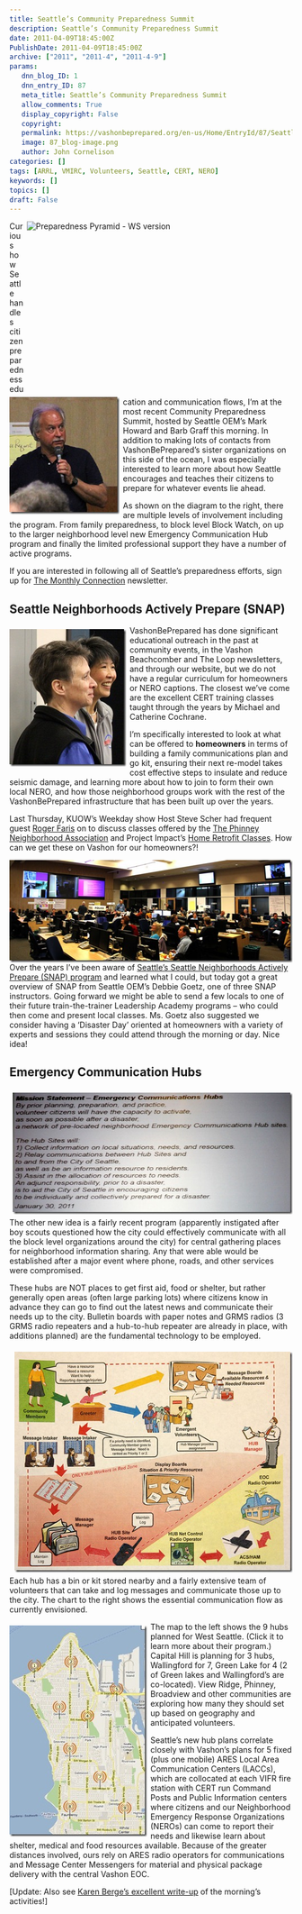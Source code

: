 ```yaml
---
title: Seattle’s Community Preparedness Summit
description: Seattle’s Community Preparedness Summit
date: 2011-04-09T18:45:00Z
PublishDate: 2011-04-09T18:45:00Z
archive: ["2011", "2011-4", "2011-4-9"]
params:
   dnn_blog_ID: 1
   dnn_entry_ID: 87
   meta_title: Seattle’s Community Preparedness Summit
   allow_comments: True
   display_copyright: False
   copyright: 
   permalink: https://vashonbeprepared.org/en-us/Home/EntryId/87/Seattle-rsquo-s-Community-Preparedness-Summit
   image: 87_blog-image.png
   author: John Cornelison
categories: []
tags: [ARRL, VMIRC, Volunteers, Seattle, CERT, NERO]
keywords: []
topics: []
draft: False
---
```


<p><a href="http://westseattlebeprepared.files.wordpress.com/2011/04/preparedness-triangle-ws.jpg"><img style="margin: 0px 0px 6px 6px; display: inline; float: right" title="Preparedness Pyramid - WS version" alt="Preparedness Pyramid - WS version" align="right" src="http://westseattlebeprepared.files.wordpress.com/2011/04/preparedness-triangle-ws.jpg?w=640&amp;h=414" width="473" height="306" /></a><a href="/images/dnnBlog/1/87/Windows-Live-Writer-367c50c7aabb_8073-ff_1267545c_2.jpg"><img style="background-image: none; border-right-width: 0px; margin: 0px 6px 6px 0px; padding-left: 0px; padding-right: 0px; display: inline; float: left; border-top-width: 0px; border-bottom-width: 0px; border-left-width: 0px; padding-top: 0px" title="" border="0" alt="" align="left" src="/images/dnnBlog/1/87/Windows-Live-Writer-367c50c7aabb_8073-ff_1267545c_thumb.jpg" width="196" height="208" /></a>Curious how Seattle handles citizen preparedness education and communication flows, I’m at the most recent Community Preparedness Summit, hosted by Seattle OEM’s Mark Howard and Barb Graff this morning. In addition to making lots of contacts from VashonBePrepared’s sister organizations on this side of the ocean, I was especially interested to learn more about how Seattle encourages and teaches their citizens to prepare for whatever events lie ahead.</p>  <p>As shown on the diagram to the right, there are multiple levels of involvement including the program. From family preparedness, to block level Block Watch, on up to the larger neighborhood level new Emergency Communication Hub program and finally the limited professional support they have a number of active programs.</p>  <p>If you are interested in following all of Seattle’s preparedness efforts, sign up for <a href="http://www.seattle.gov/lists/eocsnap.htm" target="_blank">The Monthly Connection</a> newsletter.</p>  <h2>Seattle Neighborhoods Actively Prepare (SNAP)</h2>  <p><a href="/images/dnnBlog/1/87/Windows-Live-Writer-367c50c7aabb_8073-ff_1267542e_2.jpg"><img style="background-image: none; border-right-width: 0px; margin: 6px 6px 6px 0px; padding-left: 0px; padding-right: 0px; display: inline; float: left; border-top-width: 0px; border-bottom-width: 0px; border-left-width: 0px; padding-top: 0px" title="ff_1267542e" border="0" alt="ff_1267542e" align="left" src="/images/dnnBlog/1/87/Windows-Live-Writer-367c50c7aabb_8073-ff_1267542e_thumb.jpg" width="208" height="244" /></a>VashonBePrepared has done significant educational outreach in the past at community events, in the Vashon Beachcomber and The Loop newsletters, and through our website, but we do not have a regular curriculum for homeowners or NERO captions. The closest we’ve come are the excellent CERT training classes taught through the years by Michael and Catherine Cochrane.</p>  <p>I’m specifically interested to look at what can be offered to <strong>homeowners</strong> in terms of building a family communications plan and go kit, ensuring their next re-model takes cost effective steps to insulate and reduce seismic damage, and learning more about how to join to form their own local NERO, and how those neighborhood groups work with the rest of the VashonBePrepared infrastructure that has been built up over the years.</p>  <p>Last Thursday, KUOW’s Weekday show Host Steve Scher had frequent guest <a href="http://www.kuow.org/program.php?id=23037" target="_blank">Roger Faris</a> on to discuss classes offered by the <a href="http://www.phinneycenter.org/programs/Well_Home.shtml">The Phinney Neighborhood Association</a> and Project Impact’s <a href="http://www.seattle.gov/emergency/prepare/personal/home.htm#retrofit">Home Retrofit Classes</a>. How can we get these on Vashon for our homeowners?!</p>  <p><a href="/images/dnnBlog/1/87/Windows-Live-Writer-367c50c7aabb_8073-ff_1267541e_2.jpg"><img style="background-image: none; border-right-width: 0px; padding-left: 0px; padding-right: 0px; display: inline; float: right; border-top-width: 0px; border-bottom-width: 0px; border-left-width: 0px; padding-top: 0px" title="" border="0" alt="" align="right" src="/images/dnnBlog/1/87/Windows-Live-Writer-367c50c7aabb_8073-ff_1267541e_thumb.jpg" width="534" height="182" /></a>Over the years I’ve been aware of <a href="http://www.seattle.gov/emergency/programs/snap/" target="_blank">Seattle’s Seattle Neighborhoods Actively Prepare (SNAP) program</a> and learned what I could, but today got a great overview of SNAP from Seattle OEM’s Debbie Goetz, one of three SNAP instructors. Going forward we might be able to send a few locals to one of their future train-the-trainer Leadership Academy programs – who could then come and present local classes. Ms. Goetz also suggested we consider having a ‘Disaster Day’ oriented at homeowners with a variety of experts and sessions they could attend through the morning or day. Nice idea!</p>  <h2>Emergency Communication Hubs</h2>  <p><a href="/images/dnnBlog/1/87/Windows-Live-Writer-367c50c7aabb_8073-ff_1267551.EmergencyHubMission_2.jpg"><img style="background-image: none; border-right-width: 0px; margin: 6px 0px 6px 6px; padding-left: 0px; padding-right: 0px; display: inline; float: right; border-top-width: 0px; border-bottom-width: 0px; border-left-width: 0px; padding-top: 0px" title="" border="0" alt="" align="right" src="/images/dnnBlog/1/87/Windows-Live-Writer-367c50c7aabb_8073-ff_1267551.EmergencyHubMission_thumb.jpg" width="498" height="216" /></a>The other new idea is a fairly recent program (apparently instigated after boy scouts questioned how the city could effectively communicate with all the block level organizations around the city) for central gathering places for neighborhood information sharing. Any that were able would be established after a major event where phone, roads, and other services were compromised.</p>  <p>These hubs are NOT places to get first aid, food or shelter, but rather generally open areas (often large parking lots) where citizens know in advance they can go to find out the latest news and communicate their needs up to the city. Bulletin boards with paper notes and GRMS radios (3 GRMS radio repeaters and a hub-to-hub repeater are already in place, with additions planned) are the fundamental technology to be employed.</p>  <p><a href="/images/dnnBlog/1/87/Windows-Live-Writer-367c50c7aabb_8073-ff_1267553-SeattleCommunicationHub.1024x809_2.jpg"><img style="background-image: none; border-right-width: 0px; margin: 6px 0px 6px 6px; padding-left: 0px; padding-right: 0px; display: inline; float: right; border-top-width: 0px; border-bottom-width: 0px; border-left-width: 0px; padding-top: 0px" title="" border="0" alt="" align="right" src="/images/dnnBlog/1/87/Windows-Live-Writer-367c50c7aabb_8073-ff_1267553-SeattleCommunicationHub.1024x809_thumb.jpg" width="495" height="392" /></a>Each hub has a bin or kit stored nearby and a fairly extensive team of volunteers that can take and log messages and communicate those up to the city. The chart to the right shows the essential communication flow as currently envisioned.</p>  <p><a href="http://westseattle.bepreparedseattle.info/site/page3.aspx"><img style="background-image: none; border-right-width: 0px; margin: 6px 6px 6px 0px; padding-left: 0px; padding-right: 0px; display: inline; float: left; border-top-width: 0px; border-bottom-width: 0px; border-left-width: 0px; padding-top: 0px" title="WSeattle_CommHubs" border="0" alt="WSeattle_CommHubs" align="left" src="/images/dnnBlog/1/87/Windows-Live-Writer-367c50c7aabb_8073-WSeattle_CommHubs_3.jpg" width="245" height="375" /></a>The map to the left shows the 9 hubs planned for West Seattle. (Click it to learn more about their program.) Capital Hill is planning for 3 hubs, Wallingford for 7, Green Lake for 4 (2 of Green lakes and Wallingford’s are co-located). View Ridge, Phinney, Broadview and other communities are exploring how many they should set up based on geography and anticipated volunteers.</p>  <p>Seattle’s new hub plans correlate closely with Vashon’s plans for 5 fixed (plus one mobile) ARES Local Area Communication Centers (LACCs), which are collocated at each VIFR fire station with CERT run Command Posts and Public Information centers where citizens and our Neighborhood Emergency Response Organizations (NEROs) can come to report their needs and likewise learn about shelter, medical and food resources available. Because of the greater distances involved, ours rely on ARES radio operators for communications and Message Center Messengers for material and physical package delivery with the central Vashon EOC.</p>  <p>[Update: Also see <a href="http://westseattlebeprepared.wordpress.com/2011/04/10/overview-of-community-preparedness-summit-on-april-9th/" target="_blank">Karen Berge’s excellent write-up</a> of the morning’s activities!]</p>
